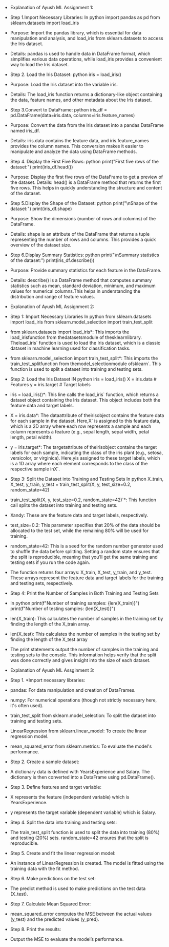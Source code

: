 - Explanation of Ayush ML Assignment 1:

- Step 1.Import Necessary Libraries: In python import pandas as pd from sklearn.datasets import load_iris

- Purpose: Import the pandas library, which is essential for data manipulation and analysis, and load_iris from sklearn.datasets to access the Iris dataset.

- Details: pandas is used to handle data in DataFrame format, which simplifies various data operations, while load_iris provides a convenient way to load the Iris dataset.

- Step 2. Load the Iris Dataset: python iris = load_iris()

- Purpose: Load the Iris dataset into the variable iris.

- Details: The load_iris function returns a dictionary-like object containing the data, feature names, and other metadata about the Iris dataset.

- Step 3.Convert to DataFrame: python iris_df = pd.DataFrame(data=iris.data, columns=iris.feature_names)

- Purpose: Convert the data from the Iris dataset into a pandas DataFrame named iris_df.

- Details: iris.data contains the feature data, and iris.feature_names provides the column names. This conversion makes it easier to manipulate and analyze the data using DataFrame methods.

- Step 4. Display the First Five Rows: python print("First five rows of the dataset:") print(iris_df.head())

- Purpose: Display the first five rows of the DataFrame to get a preview of the dataset.
Details: head() is a DataFrame method that returns the first five rows. This helps in quickly understanding the structure and content of the dataset.

- Step 5.Display the Shape of the Dataset: python print("\nShape of the dataset:") print(iris_df.shape)

- Purpose: Show the dimensions (number of rows and columns) of the DataFrame.
- Details: shape is an attribute of the DataFrame that returns a tuple representing the number of rows and columns. This provides a quick overview of the dataset size.

- Step 6.Display Summary Statistics: python print("\nSummary statistics of the dataset:") print(iris_df.describe())

- Purpose: Provide summary statistics for each feature in the DataFrame.

- Details: describe() is a DataFrame method that computes summary statistics such as mean, standard deviation, minimum, and maximum values for numerical columns.This helps in understanding the distribution and range of feature values.

- Explanation of Ayush ML Assignment 2:

- Step 1: Import Necessary Libraries In python from sklearn.datasets import load_iris from sklearn.model_selection import train_test_split

- from sklearn.datasets import load_iris*: This imports the load_irisfunction from thedatasetsmodule of thesklearnlibrary. Theload_iris` function is used to load the Iris dataset, which is a classic dataset in machine learning used for classification tasks.

- from sklearn.model_selection import train_test_split*: This imports the train_test_splitfunction from themodel_selectionmodule ofsklearn`. This function is used to split a dataset into training and testing sets. 

- Step 2: Load the Iris Dataset IN python iris = load_iris() X = iris.data # Features y = iris.target # Target labels

- iris = load_iris()*: This line calls the load_iris` function, which returns a dataset object containing the Iris dataset. This object includes both the feature data and target labels.

- X = iris.data*: The dataattribute of theirisobject contains the feature data for each sample in the dataset. Here,X` is assigned to this feature data, which is a 2D array where each row represents a sample and each column represents a feature (e.g., sepal length, sepal width, petal length, petal width).

- y = iris.target*: The targetattribute of theirisobject contains the target labels for each sample, indicating the class of the iris plant (e.g., setosa, versicolor, or virginica). Here,yis assigned to these target labels, which is a 1D array where each element corresponds to the class of the respective sample inX`.

- Step 3: Split the Dataset into Training and Testing Sets In python X_train, X_test, y_train, y_test = train_test_split(X, y, test_size=0.2, random_state=42)

- train_test_split(X, y, test_size=0.2, random_state=42)`*: This function call splits the dataset into training and testing sets.

- Xandy: These are the feature data and target labels, respectively.

- test_size=0.2: This parameter specifies that 20% of the data should be allocated to the test set, while the remaining 80% will be used for training.

- random_state=42: This is a seed for the random number generator used to shuffle the data before splitting. Setting a random state ensures that the split is reproducible, meaning that you’ll get the same training and testing sets if you run the code again.

- The function returns four arrays: X_train, X_test, y_train, and y_test. These arrays represent the feature data and target labels for the training and testing sets, respectively.

- Step 4: Print the Number of Samples in Both Training and Testing Sets

- In python print(f"Number of training samples: {len(X_train)}") print(f"Number of testing samples: {len(X_test)}")

- len(X_train): This calculates the number of samples in the training set by finding the length of the X_train array.

- len(X_test): This calculates the number of samples in the testing set by finding the length of the X_test array

- The print statements output the number of samples in the training and testing sets to the console. This information helps verify that the split was done correctly and gives insight into the size of each dataset.

- Explanation of Ayush ML Assginment 3:

- Step 1. *Import necessary libraries:

- pandas: For data manipulation and creation of DataFrames.
- numpy: For numerical operations (though not strictly necessary here, it's often used).
- train_test_split from sklearn.model_selection: To split the dataset into training and testing sets.
- LinearRegression from sklearn.linear_model: To create the linear regression model.
- mean_squared_error from sklearn.metrics: To evaluate the model's performance.

- Step 2. Create a sample dataset:

- A dictionary data is defined with YearsExperience and Salary.
The dictionary is then converted into a DataFrame using pd.DataFrame().

- Step 3. Define features and target variable:

- X represents the feature (independent variable) which is YearsExperience.
- y represents the target variable (dependent variable) which is Salary.

- Step 4. Split the data into training and testing sets:

- The train_test_split function is used to split the data into training (80%) and testing (20%) sets.
random_state=42 ensures that the split is reproducible.

- Step 5. Create and fit the linear regression model:

- An instance of LinearRegression is created.
The model is fitted using the training data with the fit method.

- Step 6. Make predictions on the test set:

- The predict method is used to make predictions on the test data (X_test).

- Step 7. Calculate Mean Squared Error:
- mean_squared_error computes the MSE between the actual values (y_test) and the predicted values (y_pred).

- Step 8. Print the results:
- Output the MSE to evaluate the model’s performance.
